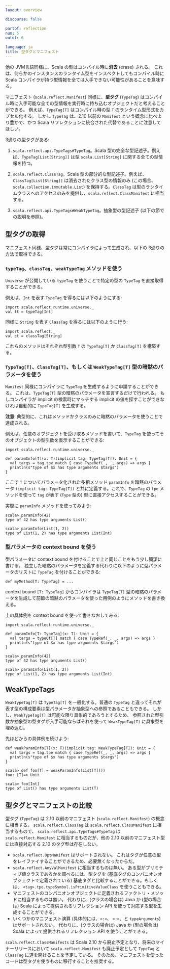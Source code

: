 ```yaml
---
layout: overview

discourse: false

partof: reflection
num: 5
outof: 6

language: ja
title: 型タグとマニフェスト
---
```


他の JVM言語同様に、Scala の型はコンパイル時に**消去** (erase) される。
これは、何らかのインスタンスのランタイム型をインスペクトしてもコンパイル時に
Scala コンパイラが持つ型情報を全ては入手できない可能性があることを意味する。

マニフェスト (`scala.reflect.Manifest`) 同様に、**型タグ** (`TypeTag`) はコンパイル時に入手可能な全ての型情報を実行時に持ち込むオブジェクトだと考えることができる。
例えば、`TypeTag[T]` はコンパイル時の型 `T` のランタイム型形式をカプセル化する。
しかし `TypeTag` は、2.10 以前の `Manifest` という概念に比べより豊かで、かつ
Scala リフレクションに統合された代替であることに注意してほしい。

3通りの型タグがある:

1. `scala.reflect.api.TypeTags#TypeTag`。Scala 型の完全な型記述子。例えば、`TypeTag[List[String]]` は型 `scala.List[String]` に関する全ての型情報を持つ。

2. `scala.reflect.ClassTag`。Scala 型の部分的な型記述子。例えば、`ClassTag[List[String]]` は消去されたクラス型の情報のみ (この場合、`scala.collection.immutable.List`) を保持する。`ClassTag` は型のランタイムクラスへのアクセスのみを提供し、`scala.reflect.ClassManifest` に相当する。

3. `scala.reflect.api.TypeTags#WeakTypeTag`。抽象型の型記述子 (以下の節での説明を参照)。

## 型タグの取得

マニフェスト同様、型タグは常にコンパイラによって生成され、以下の 3通りの方法で取得できる。

### `typeTag`、`classTag`、`weakTypeTag` メソッドを使う

`Universe` が公開している `typeTag` を使うことで特定の型の `TypeTag` を直接取得することができる。

例えば、`Int` を表す `TypeTag` を得るには以下のようにする:

    import scala.reflect.runtime.universe._
    val tt = typeTag[Int]

同様に `String` を表す `ClassTag` を得るには以下のように行う:

    import scala.reflect._
    val ct = classTag[String]

これらのメソッドはそれぞれ型引数 `T` の `TypeTag[T]` か `ClassTag[T]` を構築する。

### `TypeTag[T]`、`ClassTag[T]`、もしくは `WeakTypeTag[T]` 型の暗黙のパラメータを使う

`Manifest` 同様にコンパイラに `TypeTag` を生成するように申請することができる。
これは、`TypeTag[T]` 型の暗黙のパラメータを宣言するだけで行われる。
もしコンパイラが implicit の検索時にマッチする implicit の値を探すことができなければ自動的に
`TypeTag[T]` を生成する。

**注意**: 典型的に、これはメソッドかクラスのみに暗黙のパラメータを使うことで達成される。

例えば、任意のオブジェクトを受け取るメソッドを書いて、`TypeTag`
を使ってそのオブジェクトの型引数を表示することができる:

    import scala.reflect.runtime.universe._

    def paramInfo[T](x: T)(implicit tag: TypeTag[T]): Unit = {
      val targs = tag.tpe match { case TypeRef(_, _, args) => args }
      println(s"type of $x has type arguments $targs")
    }

ここで `T` についてパラメータ化された多相メソッド `paramInfo` を暗黙のパラメータ
`(implicit tag: TypeTag[T])` と共に定義する。これで、`TypeTag` の `tpe`
メソッドを使って `tag` が表す (`Type` 型の) 型に直接アクセスすることができる。

実際に `paramInfo` メソッドを使ってみよう:

    scala> paramInfo(42)
    type of 42 has type arguments List()

    scala> paramInfo(List(1, 2))
    type of List(1, 2) has type arguments List(Int)

### 型パラメータの context bound を使う

型パラメータに context bound を付けることで上と同じことをもう少し簡潔に書ける。
独立した暗黙のパラメータを定義する代わりに以下のように型パラメータのリストに
`TypeTag` を付けることができる:

    def myMethod[T: TypeTag] = ...

context bound `[T: TypeTag]` からコンパイラは `TypeTag[T]`
型の暗黙のパラメータを生成して前節の暗黙のパラメータを使った用例のようにメソッドを書き換える。

上の具体例を context bound を使って書きなおしてみる:

    import scala.reflect.runtime.universe._

    def paramInfo[T: TypeTag](x: T): Unit = {
      val targs = typeOf[T] match { case TypeRef(_, _, args) => args }
      println(s"type of $x has type arguments $targs")
    }

    scala> paramInfo(42)
    type of 42 has type arguments List()

    scala> paramInfo(List(1, 2))
    type of List(1, 2) has type arguments List(Int)

## WeakTypeTags

`WeakTypeTag[T]` は `TypeTag[T]` を一般化する。普通の
`TypeTag` と違ってそれが表す型の構成要素は型パラメータか抽象型への参照であることもできる。
しかし、`WeakTypeTag[T]` は可能な限り具象的であろうとするため、
参照された型引数か抽象型の型タグが入手可能ならばそれを使って
`WeakTypeTag[T]` に具象型を埋め込む。

先ほどからの具体例を続けよう:

    def weakParamInfo[T](x: T)(implicit tag: WeakTypeTag[T]): Unit = {
      val targs = tag.tpe match { case TypeRef(_, _, args) => args }
      println(s"type of $x has type arguments $targs")
    }

    scala> def foo[T] = weakParamInfo(List[T]())
    foo: [T]=> Unit

    scala> foo[Int]
    type of List() has type arguments List(T)

## 型タグとマニフェストの比較

型タグ (`TypeTag`) は 2.10 以前のマニフェスト (`scala.reflect.Manifest`) の概念に相当する。
`scala.reflect.ClassTag` は `scala.reflect.ClassManifest`
に相当するもので、
`scala.reflect.api.TypeTags#TypeTag` は `scala.reflect.Manifest`
に相当するものだが、他の 2.10 以前のマニフェスト型には直接対応する 2.10 のタグ型は存在しない。

<ul>
<li><code>scala.reflect.OptManifest</code> はサポートされない。
これはタグが任意の型をレイファイすることができるため、必要無くなったからだ。</li>

<li><code>scala.reflect.AnyValManifest</code> に相当するものは無い。
ある型がプリミティブ値クラスであるかを調べるには、型タグを (基底タグのコンパニオンオブジェクトで定義されている) 基底タグと比較することができる。もしくは、
<code>&lt;tag&gt;.tpe.typeSymbol.isPrimitiveValueClass</code> を使うこともできる。</li>

<li>マニフェストのコンパニオンオブジェクトに定義されるファクトリ・メソッドに相当するものは無い。 
代わりに、(クラスの場合は) Java か (型の場合は) Scala によって提供されるリフレクション API を使って対応する型を生成することができる。</li>

<li>いくつかのマニフェスト演算 (具体的には、<code>&lt;:&lt;</code>、 <code>&gt;:&gt;</code>、と <code>typeArguments</code>) はサポートされない。
代わりに、(クラスの場合は) Java か (型の場合は) Scala によって提供されるリフレクション API を使うことができる。</li>
</ul>

`scala.reflect.ClassManifests` は Scala 2.10 から廃止予定となり、将来のマイナーリリースにおいて
`scala.reflect.Manifest` も廃止予定として `TypeTag` と `ClassTag` に道を開けることを予定している。
そのため、マニフェストを使ったコードは型タグを使うものに移行することを推奨する。
